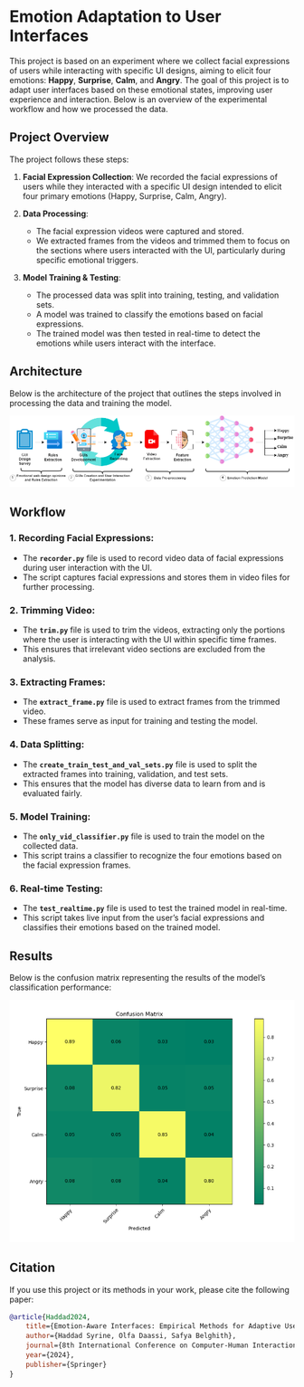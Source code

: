 
# Emotion Adaptation to User Interfaces

This project is based on an experiment where we collect facial expressions of users while interacting with specific UI designs, aiming to elicit four emotions: **Happy**, **Surprise**, **Calm**, and **Angry**. The goal of this project is to adapt user interfaces based on these emotional states, improving user experience and interaction. Below is an overview of the experimental workflow and how we processed the data.

## Project Overview

The project follows these steps:

1. **Facial Expression Collection**: We recorded the facial expressions of users while they interacted with a specific UI design intended to elicit four primary emotions (Happy, Surprise, Calm, Angry).

2. **Data Processing**: 
   - The facial expression videos were captured and stored.
   - We extracted frames from the videos and trimmed them to focus on the sections where users interacted with the UI, particularly during specific emotional triggers.

3. **Model Training & Testing**:
   - The processed data was split into training, testing, and validation sets.
   - A model was trained to classify the emotions based on facial expressions.
   - The trained model was then tested in real-time to detect the emotions while users interact with the interface.

## Architecture

Below is the architecture of the project that outlines the steps involved in processing the data and training the model.

![Project Architecture](./images/architecture.png)

## Workflow

### 1. **Recording Facial Expressions**:
   - The **`recorder.py`** file is used to record video data of facial expressions during user interaction with the UI.
   - The script captures facial expressions and stores them in video files for further processing.

### 2. **Trimming Video**:
   - The **`trim.py`** file is used to trim the videos, extracting only the portions where the user is interacting with the UI within specific time frames.
   - This ensures that irrelevant video sections are excluded from the analysis.

### 3. **Extracting Frames**:
   - The **`extract_frame.py`** file is used to extract frames from the trimmed video.
   - These frames serve as input for training and testing the model.

### 4. **Data Splitting**:
   - The **`create_train_test_and_val_sets.py`** file is used to split the extracted frames into training, validation, and test sets.
   - This ensures that the model has diverse data to learn from and is evaluated fairly.

### 5. **Model Training**:
   - The **`only_vid_classifier.py`** file is used to train the model on the collected data.
   - This script trains a classifier to recognize the four emotions based on the facial expression frames.

### 6. **Real-time Testing**:
   - The **`test_realtime.py`** file is used to test the trained model in real-time.
   - This script takes live input from the user’s facial expressions and classifies their emotions based on the trained model.

## Results

Below is the confusion matrix representing the results of the model’s classification performance:

![Confusion Matrix](./images/confusion_matrix.png)


## Citation

If you use this project or its methods in your work, please cite the following paper:

```bibtex
@article{Haddad2024,
    title={Emotion-Aware Interfaces: Empirical Methods for Adaptive User Interface.},
    author={Haddad Syrine, Olfa Daassi, Safya Belghith},
    journal={8th International Conference on Computer-Human Interaction Research and Applications (CHIRA24)},
    year={2024},
    publisher={Springer}
}
